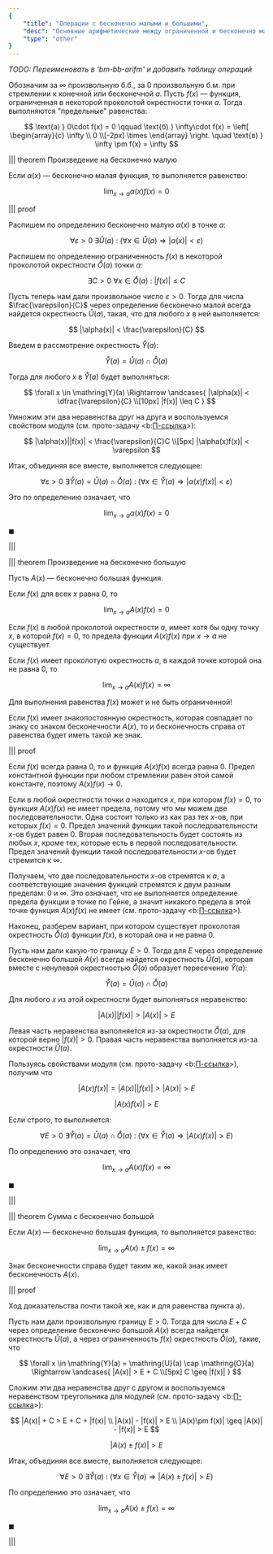 ```yaml
---
{
    "title": "Операции с бесконечно малыми и большими",
    "desc": "Основные арифметические между ограниченной и бесконечно малой (большой) функциями.",
    "type": "other"
}
---
```


*TODO: Переименовать в 'bm-bb-arifm' и добавить таблицу операций*

Обозначим за $\infty$ произвольную б.б., за $0$ произвольную б.м. при стремлении к конечной или бесконечной $a$. Пусть $f(x)$ — функция, ограниченная в некоторой проколотой окрестности точки $a$. Тогда выполняются "предельные" равенства:

$$ \text{а) } 0\cdot f(x) = 0 \qquad \text{б) } \infty\cdot f(x) = \left[ \begin{array}{c} \infty \\ 0 \\[-2px] \times \end{array} \right. \quad \text{в) } \infty \pm f(x) = \infty $$

||| theorem Произведение на бесконечно малую

Если $\alpha(x)$ — бесконечно малая функция, то выполняется равенство:

$$ \lim_{x \to a} \alpha(x) f(x) = 0 $$

||| proof

Распишем по определению бесконечно малую $\alpha(x)$ в точке $a$:

$$ \forall \varepsilon > 0 \ \exists \mathring{U}(a) \ : \ \left( \forall x \in \mathring{U}(a) \Rightarrow |\alpha(x)| < \varepsilon \right) $$

Распишем по определению ограниченность $f(x)$ в некоторой проколотой окрестности $\mathring{O}(a)$ точки $a$:

$$ \exists C > 0 \ \forall x \in \mathring{O}(a) \ : \ |f(x)| \leq C $$

Пусть теперь нам дали произвольное число $\varepsilon > 0$. Тогда для числа $\frac{\varepsilon}{C}$ через определение бесконечно малой всегда найдется окрестность $\mathring{U}(a)$, такая, что для любого $x$ в ней выполняется:

$$ |\alpha(x)| < \frac{\varepsilon}{C} $$

Введем в рассмотрение окрестность $\mathring{Y}(a)$:

$$ \mathring{Y}(a) = \mathring{U}(a) \cap \mathring{O}(a) $$

Тогда для любого $x$ в $\mathring{Y}(a)$ будет выполняться:

$$ \forall x \in \mathring{Y}(a) \Rightarrow \andcases{ |\alpha(x)| < \dfrac{\varepsilon}{C} \\[10px] |f(x)| \leq C } $$

Умножим эти два неравенства друг на друга и воспользуемся свойством модуля (см. прото-задачу <b:[П-ссылка](advanced/proto/common/abs)>):

$$ |\alpha(x)||f(x)| < \frac{\varepsilon}{C}C \\[5px] |\alpha(x)f(x)| < \varepsilon $$

Итак, объединяя все вместе, выполняется следующее:

$$ \forall \varepsilon > 0 \ \exists \mathring{Y}(a) = \mathring{U}(a) \cap \mathring{O}(a) \ : \ \left( \forall x \in \mathring{Y}(a) \Rightarrow |\alpha(x)f(x)| < \varepsilon \right) $$

Это по определению означает, что

$$ \lim_{x \to a} \alpha(x)f(x) = 0 $$

$\blacksquare$

|||

||| theorem Произведение на бесконечно большую

Пусть $A(x)$ — бесконечно большая функция.

Если $f(x)$ для всех $x$ равна $0$, то

$$ \lim_{x \to a} A(x)f(x) = 0 $$

Если $f(x)$ в любой проколотой окрестности $a$, имеет хотя бы одну точку $x$, в которой $f(x) = 0$, то предела функции $A(x)f(x)$ при $x \to a$ не существует.

Если $f(x)$ имеет проколотую окрестность $a$, в каждой точке которой она не равна $0$, то

$$ \lim_{x \to a} A(x)f(x) = \infty $$

Для выполнения равенства $f(x)$ может и не быть ограниченной!

Если $f(x)$ имеет знакопостоянную окрестность, которая совпадает по знаку со знаком бесконечности $A(x)$, то и бесконечность справа от равенства будет иметь такой же знак.

||| proof

Если $f(x)$ всегда равна $0$, то и функция $A(x)f(x)$ всегда равна 0. Предел константной функции при любом стремлении равен этой самой константе, поэтому $A(x)f(x) \to 0$.

Если в любой окрестности точки $a$ находится $x$, при котором $f(x) = 0$, то функция $A(x)f(x)$ не имеет предела, потому что мы можем две последовательности. Одна состоит только из как раз тех $x$-ов, при которых $f(x) = 0$. Предел значений функции такой последовательности $x$-ов будет равен $0$. Вторая последовательность будет состоять из любых $x$, кроме тех, которые есть в первой последовательности. Предел значений функции такой последовательности $x$-ов будет стремится к $\infty$.

Получаем, что две последовательности $x$-ов стремятся к $a$, а соответствующие значения функций стремятся к двум разным пределам: $0$ и $\infty$. Это означает, что не выполняется определение предела функции в точке по Гейне, а значит никакого предела в этой точке функция $A(x)f(x)$ не имеет (см. прото-задачу <b:[П-ссылка](advanced/proto/f-lim/limit)>).

Наконец, разберем вариант, при котором существует проколотая окрестность $\mathring{O}(a)$ функции $f(x)$, в которай она и не равна $0$.

Пусть нам дали какую-то границу $E > 0$. Тогда для $E$ через определение бесконечно большой $A(x)$ всегда найдется окрестность $\mathring{U}(a)$, которая вместе с ненулевой окрестностью $\mathring{O}(a)$ образует пересечение $\mathring{Y}(a)$:

$$ \mathring{Y}(a) = \mathring{U}(a) \cap \mathring{O}(a) $$

Для любого $x$ из этой окрестности будет выполняться неравенство:

$$ |A(x)||f(x)| > |A(x)| > E $$

Левая часть неравенства выполняется из-за окрестности $\mathring{O}(a)$, для которой верно $|f(x)| > 0$. Правая часть неравенства выполняется из-за окрестности $\mathring{U}(a)$.

Пользуясь свойствами модуля (см. прото-задачу <b:[П-ссылка](advanced/proto/common/abs)>), получим что

$$ |A(x)f(x)| = |A(x)||f(x)| > |A(x)| > E $$

$$ |A(x)f(x)| > E $$

Если строго, то выполняется:

$$ \forall E > 0 \ \exists \mathring{Y}(a) = \mathring{U}(a)\cap\mathring{O}(a) \ : \ \left( \forall x \in \mathring{Y}(a) \Rightarrow |A(x)f(x)| > E \right) $$

По определению это означает, что

$$ \lim_{x \to a} A(x)f(x) = \infty $$

$\blacksquare$

|||

||| theorem Сумма с бескоенчно большой

Если $A(x)$ — бесконечно большая функция, то выполняется равенство:

$$ \lim_{x \to a} A(x) \pm f(x) = \infty $$

Знак бесконечности справа будет таким же, какой знак имеет бесконечность $A(x)$.

||| proof

Ход доказательства почти такой же, как и для равенства пункта а).

Пусть нам дали произвольную границу $E > 0$. Тогда для числа $E + C$ через определение бесконечно большой $A(x)$ всегда найдется окрестность $\mathring{U}(a)$, а через ограниченность $f(x)$ окрестность $\mathring{O}(a)$, такие, что

$$ \forall x \in \mathring{Y}(a) = \mathring{U}(a) \cap \mathring{O}(a) \Rightarrow \andcases{ |A(x)| > E + C \\[5px] C \geq |f(x)| } $$

Сложим эти два неравенства друг с другом и воспользуемся неравенством треугольника для модулей (см. прото-задачу <b:[П-ссылка](advanced/proto/common/abs)>):

$$ |A(x)| + C > E + C + |f(x)| \\ |A(x)| - |f(x)| > E \\ |A(x)\pm f(x)| \geq |A(x)| - |f(x)| > E $$

$$ |A(x) \pm f(x)| > E $$

Итак, объединяя все вместе, выполняется следующее:

$$ \forall E > 0 \ \exists \mathring{Y}(a) \ : \ \left( \forall x \in \mathring{Y}(a) \Rightarrow |A(x) \pm f(x)| > E \right) $$

По определению это означает, что

$$ \lim_{x \to a} A(x) \pm f(x) = \infty $$

$\blacksquare$

|||